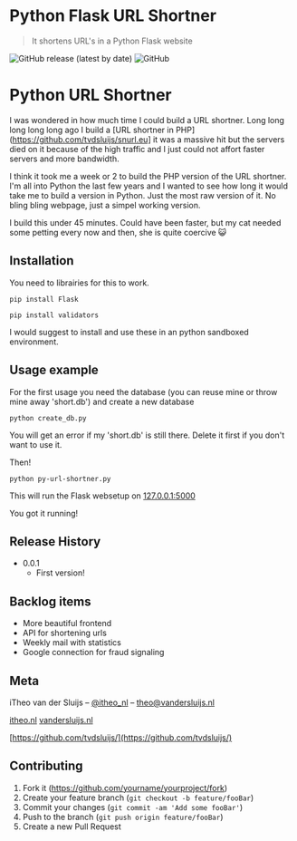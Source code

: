 # Python Flask URL Shortner

> It shortens URL's in a Python Flask website

![GitHub release (latest by date)](https://img.shields.io/github/v/release/tvdsluijs/py-url-shortner)
![GitHub](https://img.shields.io/github/license/tvdsluijs/py-url-shortner)

# Python URL Shortner

I was wondered in how much time I could build a URL shortner. Long long long long long ago I build a [URL shortner in PHP](https://github.com/tvdsluijs/snurl.eu] it was a massive hit but the servers died on it because of the high traffic and I just could not affort faster servers and more bandwidth.

I think it took me a week or 2 to build the PHP version of the URL shortner. I'm all into Python the last few years and I wanted to see how long it would take me to build a version in Python. Just the most raw version of it. No bling bling webpage, just a simpel working version.

I build this under 45 minutes. Could have been faster, but my cat needed some petting every now and then, she is quite coercive 😺

## Installation

You need to librairies for this to work.

`pip install Flask`

`pip install validators`

I would suggest to install and use these in an python sandboxed environment.

## Usage example

For the first usage you need the database (you can reuse mine or throw mine away 'short.db') and create a new database

`python create_db.py`

You will get an error if my 'short.db' is still there. Delete it first if you don't want to use it.

Then!

`python py-url-shortner.py`

This will run the Flask websetup on [127.0.0.1:5000](http://127.0.0.1:5000/)

You got it running!

## Release History

- 0.0.1
  - First version!

## Backlog items

- More beautiful frontend
- API for shortening urls
- Weekly mail with statistics
- Google connection for fraud signaling

## Meta

iTheo van der Sluijs – [@itheo_nl](https://twitter.com/itheo_nl) – theo@vandersluijs.nl

[itheo.nl](https://itheo.nl)
[vandersluijs.nl](https://vandersluijs.nl)

[https://github.com/tvdsluijs/](https://github.com/tvdsluijs/)

## Contributing

1. Fork it (<https://github.com/yourname/yourproject/fork>)
2. Create your feature branch (`git checkout -b feature/fooBar`)
3. Commit your changes (`git commit -am 'Add some fooBar'`)
4. Push to the branch (`git push origin feature/fooBar`)
5. Create a new Pull Request

